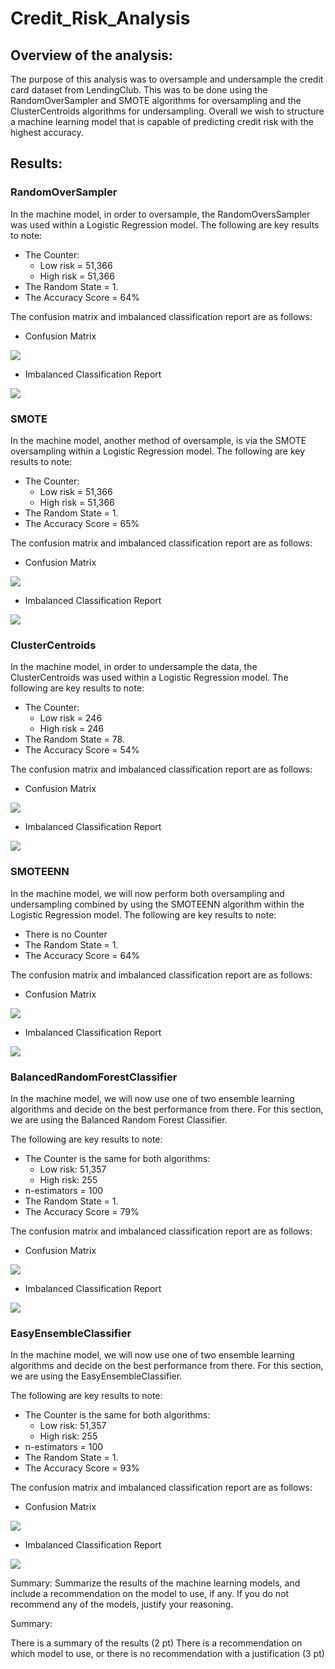# Credit_Risk_Analysis


## Overview of the analysis:
The purpose of this analysis was to oversample and undersample the credit card dataset from LendingClub. This was to be done using the RandomOverSampler and SMOTE algorithms for oversampling and the ClusterCentroids algorithms for undersampling. Overall we wish to structure a machine learning model that is capable of predicting credit risk with the highest accuracy.


## Results: 

### RandomOverSampler
In the machine model, in order to oversample, the RandomOversSampler was used within a Logistic Regression model. The following are key results to note: 
- The Counter:
  - Low risk = 51,366
  - High risk = 51,366
- The Random State = 1. 
- The Accuracy Score = 64%

The confusion matrix and imbalanced classification report are as follows:
- Confusion Matrix

![](Photos/RandomOverSampler_CM_Snap.png)


- Imbalanced Classification Report

![](Photos/RandomOverSampler_CR_Snap.png)



### SMOTE
In the machine model, another method of oversample, is via the SMOTE oversampling within a Logistic Regression model. The following are key results to note: 
- The Counter:
  - Low risk = 51,366
  - High risk = 51,366
- The Random State = 1. 
- The Accuracy Score = 65%

The confusion matrix and imbalanced classification report are as follows:
- Confusion Matrix

![](Photos/SMOTE_CM_Snap.png)


- Imbalanced Classification Report

![](Photos/SMOTE_CR_Snap.png)


### ClusterCentroids
In the machine model, in order to undersample the data, the ClusterCentroids was used within a Logistic Regression model. The following are key results to note: 
- The Counter:
  - Low risk = 246
  - High risk = 246
- The Random State = 78. 
- The Accuracy Score = 54%

The confusion matrix and imbalanced classification report are as follows:
- Confusion Matrix

![](Photos/ClusterCentroid_CM_Snap.png)


- Imbalanced Classification Report

![](Photos/ClusterCentroid_CR_Snap.png)


### SMOTEENN
In the machine model, we will now perform both oversampling and undersampling combined by using the SMOTEENN algorithm within the Logistic Regression model. The following are key results to note: 
- There is no Counter
- The Random State = 1. 
- The Accuracy Score = 64%

The confusion matrix and imbalanced classification report are as follows:
- Confusion Matrix

![](Photos/SMOTEENN_CM_Snap.png)


- Imbalanced Classification Report

![](Photos/SMOTEENN_CR_Snap.png)



### BalancedRandomForestClassifier
In the machine model, we will now use one of two ensemble learning algorithms and decide on the best performance from there. For this section, we are using the Balanced Random Forest Classifier.

The following are key results to note: 
- The Counter is the same for both algorithms:
  - Low risk: 51,357
  - High risk: 255
- n-estimators = 100
- The Random State = 1. 
- The Accuracy Score = 79%

The confusion matrix and imbalanced classification report are as follows:
- Confusion Matrix

![](Photos/BalancedRandomForestClassifier_CM_Snap.png)


- Imbalanced Classification Report

![](Photos/BalancedRandomForestClassifier_CR_Snap.png)


### EasyEnsembleClassifier
In the machine model, we will now use one of two ensemble learning algorithms and decide on the best performance from there. For this section, we are using the EasyEnsembleClassifier.

The following are key results to note: 
- The Counter is the same for both algorithms:
  - Low risk: 51,357
  - High risk: 255
- n-estimators = 100
- The Random State = 1. 
- The Accuracy Score = 93%

The confusion matrix and imbalanced classification report are as follows:
- Confusion Matrix

![](Photos/EasyEnsembleClassifier_CM_Snap.png)


- Imbalanced Classification Report

![](Photos/EasyEnsembleClassifier_CR_Snap.png)






Summary: Summarize the results of the machine learning models, and include a recommendation on the model to use, if any. If you do not recommend any of the models, justify your reasoning.

Summary:

There is a summary of the results (2 pt)
There is a recommendation on which model to use, or there is no recommendation with a justification (3 pt)
